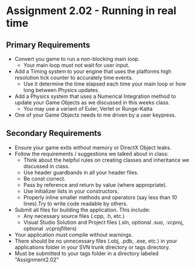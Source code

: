 ---
---

# Assignment 2.02 - Running in real time

## Primary Requirements

- Convert you game to run a non-blocking main loop.
  - Your main loop must not wait for user input.
- Add a Timing system to your engine that uses the platforms high resolution tick counter to accurately time events.
  - Use it determine the time elapsed each time your main loop or how long between Physics updates.
- Add a Physics system that uses a Numerical Integration method to update your Game Objects as we discussed in this weeks class.
  - You may use a variant of Euler, Verlet or Runge-Katta
- One of your Game Objects needs to me driven by a user keypress.

## Secondary Requirements

- Ensure your game exits without memory or DirectX Object leaks.
- Follow the requirements / suggestions we talked about in class:
  - Think about the helpful rules on creating classes and inheritance we discussed in class.
  - Use header guardbands in all your header files.
  - Be const correct.
  - Pass by reference and return by value (where appropriate).
  - Use initializer lists in your constructors.
  - Properly inline smaller methods and operators (say less than 10 lines).Try to write code readable by others.
- Submit all files for building the application. This include:
  - Any necessary source files (.cpp, .h, etc.)
  - Visual Studio Solution and Project files (.sln, optional .suo, .vcproj, optional .vcprojfilters)
- Your application must compile without warnings.
- There should be no unnecessary files (.obj, .pdb, .exe, etc.) in your applications folder in your SVN trunk directory or tags directory.
- Must be submitted to your tags folder in a directory labeled "Assignment2.02"